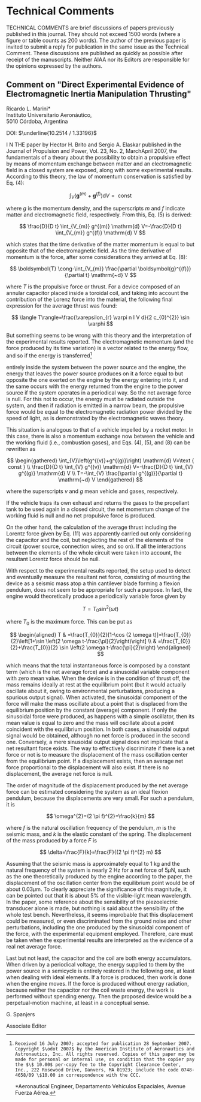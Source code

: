 # Technical Comments 

TECHNICAL COMMENTS are brief discussions of papers previously published in this journal. They should not exceed 1500 words (where a figure or table counts as 200 words). The author of the previous paper is invited to submit a reply for publication in the same issue as the Technical Comment. These discussions are published as quickly as possible after receipt of the manuscripts. Neither AIAA nor its Editors are responsible for the opinions expressed by the authors.

## Comment on "Direct Experimental Evidence of Electromagnetic Inertia Manipulation Thrusting"

Ricardo L. Marini*<br>Instituto Universitario Aeronáutico,<br>5010 Córdoba, Argentina

DOI: $\underline{10.2514 / 1.33196}$

I N THE paper by Hector H. Brito and Sergio A. Elaskar published in the Journal of Propulsion and Power, Vol. 23, No. 2, MarchApril 2007, the fundamentals of a theory about the possibility to obtain a propulsive effect by means of momentum exchange between matter and an electromagnetic field in a closed system are exposed, along with some experimental results. According to this theory, the law of momentum conservation is satisfied by Eq. (4):

$$
\int_{V}\left(\boldsymbol{g}^{(m)}+\boldsymbol{g}^{(f)}\right) \mathrm{d} V=\text { const }
$$

where $g$ is the momentum density, and the superscripts $m$ and $f$ indicate matter and electromagnetic field, respectively. From this, Eq. (5) is derived:

$$
\frac{D}{D t} \int_{V_{m}} g^{(m)} \mathrm{d} V=-\frac{D}{D t} \int_{V_{m}} g^{(f)} \mathrm{d} V
$$

which states that the time derivative of the matter momentum is equal to but opposite that of the electromagnetic field. As the time derivative of momentum is the force, after some considerations they arrived at Eq. (8):

$$
\boldsymbol{T} \cong-\int_{V_{m}} \frac{\partial \boldsymbol{g}^{(f)}}{\partial t} \mathrm{~d} V
$$

where $T$ is the propulsive force or thrust. For a device composed of an annular capacitor placed inside a toroidal coil, and taking into account the contribution of the Lorenz force into the material, the following final expression for the average thrust was found:

$$
\langle T\rangle=\frac{\varepsilon_{r} \varpi n I V d}{2 c_{0}^{2}} \sin \varphi
$$

But something seems to be wrong with this theory and the interpretation of the experimental results reported. The electromagnetic momentum (and the force produced by its time variation) is a vector related to the energy flow, and so if the energy is transferred[^0]

entirely inside the system between the power source and the engine, the energy that leaves the power source produces on it a force equal to but opposite the one exerted on the engine by the energy entering into it, and the same occurs with the energy returned from the engine to the power source if the system operates in a periodical way. So the net average force is null. For this not to occur, the energy must be radiated outside the system, and then if radiation is emitted in a narrow beam, the propulsive force would be equal to the electromagnetic radiation power divided by the speed of light, as is demonstrated by the electromagnetic waves theory.

This situation is analogous to that of a vehicle impelled by a rocket motor. In this case, there is also a momentum exchange now between the vehicle and the working fluid (i.e., combustion gases), and Eqs. (4), (5), and (8) can be rewritten as

$$
\begin{gathered}
\int_{V}\left(g^{(v)}+g^{(g)}\right) \mathrm{d} V=\text { const } \\
\frac{D}{D t} \int_{V} g^{(v)} \mathrm{d} V=-\frac{D}{D t} \int_{V} g^{(g)} \mathrm{d} V \\
T=-\int_{V} \frac{\partial g^{(g)}}{\partial t} \mathrm{~d} V
\end{gathered}
$$

where the superscripts $v$ and $g$ mean vehicle and gases, respectively.

If the vehicle traps its own exhaust and returns the gases to the propellant tank to be used again in a closed circuit, the net momentum change of the working fluid is null and no net propulsive force is produced.

On the other hand, the calculation of the average thrust including the Lorentz force given by Eq. (11) was apparently carried out only considering the capacitor and the coil, but neglecting the rest of the elements of the circuit (power source, connection wires, and so on). If all the interactions between the elements of the whole circuit were taken into account, the resultant Lorentz force should be null.

With respect to the experimental results reported, the setup used to detect and eventually measure the resultant net force, consisting of mounting the device as a seismic mass atop a thin cantilever blade forming a flexion pendulum, does not seem to be appropriate for such a purpose. In fact, the engine would theoretically produce a periodically variable force given by

$$
T=T_{0} \sin ^{2}(\omega t)
$$

where $T_{0}$ is the maximum force. This can be put as

$$
\begin{aligned}
T & =\frac{T_{0}}{2}[1-\cos (2 \omega t)]=\frac{T_{0}}{2}\left[1+\sin \left(2 \omega t-\frac{\pi}{2}\right)\right] \\
& =\frac{T_{0}}{2}+\frac{T_{0}}{2} \sin \left(2 \omega t-\frac{\pi}{2}\right)
\end{aligned}
$$

which means that the total instantaneous force is composed by a constant term (which is the net average force) and a sinusoidal variable component with zero mean value. When the device is in the condition of thrust off, the mass remains ideally at rest at the equilibrium point (but it would actually oscillate about it, owing to environmental perturbations, producing a spurious output signal). When activated, the sinusoidal component of the force will make the mass oscillate about a point that is displaced from the equilibrium
position by the constant (average) component. If only the sinusoidal force were produced, as happens with a simple oscillator, then its mean value is equal to zero and the mass will oscillate about a point coincident with the equilibrium position. In both cases, a sinusoidal output signal would be obtained, although no net force is produced in the second one. Conversely, a mere sinusoidal output signal does not implicate that a net resultant force exists. The way to effectively discriminate if there is a net force or not is to measure the displacement of the mass oscillation center from the equilibrium point. If a displacement exists, then an average net force proportional to the displacement will also exist. If there is no displacement, the average net force is null.

The order of magnitude of the displacement produced by the net average force can be estimated considering the system as an ideal flexion pendulum, because the displacements are very small. For such a pendulum, it is

$$
\omega^{2}=(2 \pi f)^{2}=\frac{k}{m}
$$

where $f$ is the natural oscillation frequency of the pendulum, $m$ is the seismic mass, and $k$ is the elastic constant of the spring. The displacement of the mass produced by a force $F$ is

$$
\delta=\frac{F}{k}=\frac{F}{(2 \pi f)^{2} m}
$$

Assuming that the seismic mass is approximately equal to $1 \mathrm{~kg}$ and the natural frequency of the system is nearly $2 \mathrm{~Hz}$ for a net force of $5 \mu \mathrm{N}$, such as the one theoretically produced by the engine according to the paper, the displacement of the oscillation center from the equilibrium point would be of about $0.03 \mu \mathrm{m}$. To clearly appreciate the significance of this magnitude, it can be pointed out that it is about $5 \%$ of the visible-light mean wavelength. In the paper, some reference about the sensibility of the piezoelectric transducer alone is made, but nothing is said about the sensibility of the whole test bench. Nevertheless, it seems improbable that this displacement could be measured, or even discriminated from the ground noise and other perturbations, including the one produced by the sinusoidal component of the force, with the experimental equipment employed. Therefore, care must be taken when the experimental results are interpreted as the evidence of a real net average force.

Last but not least, the capacitor and the coil are both energy accumulators. When driven by a periodical voltage, the energy supplied to them by the power source in a semicycle is entirely restored in the following one, at least when dealing with ideal elements. If a force is produced, then work is done when the engine moves. If the force is produced without energy radiation, because neither the capacitor nor the coil waste energy, the work is performed without spending energy. Then the proposed device would be a perpetual-motion machine, at least in a conceptual sense.

G. Spanjers

Associate Editor


[^0]:    Received 16 July 2007; accepted for publication 28 September 2007. Copyright $\odot 2007$ by the American Institute of Aeronautics and Astronautics, Inc. All rights reserved. Copies of this paper may be made for personal or internal use, on condition that the copier pay the $\$ 10.00$ per-copy fee to the Copyright Clearance Center, Inc., 222 Rosewood Drive, Danvers, MA 01923; include the code 0748-4658/09 \$10.00 in correspondence with the CCC.

    *Aeronautical Engineer, Departamento Vehículos Espaciales, Avenue Fuerza Aérea.

